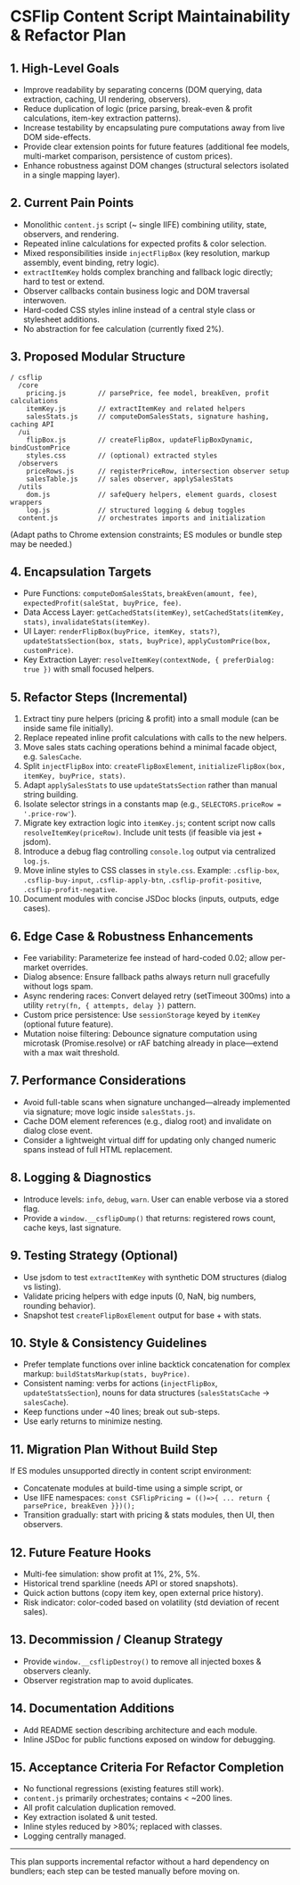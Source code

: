 # CSFlip Content Script Maintainability & Refactor Plan

## 1. High-Level Goals
- Improve readability by separating concerns (DOM querying, data extraction, caching, UI rendering, observers).
- Reduce duplication of logic (price parsing, break-even & profit calculations, item-key extraction patterns).
- Increase testability by encapsulating pure computations away from live DOM side-effects.
- Provide clear extension points for future features (additional fee models, multi-market comparison, persistence of custom prices).
- Enhance robustness against DOM changes (structural selectors isolated in a single mapping layer).

## 2. Current Pain Points
- Monolithic `content.js` script (~ single IIFE) combining utility, state, observers, and rendering.
- Repeated inline calculations for expected profits & color selection.
- Mixed responsibilities inside `injectFlipBox` (key resolution, markup assembly, event binding, retry logic).
- `extractItemKey` holds complex branching and fallback logic directly; hard to test or extend.
- Observer callbacks contain business logic and DOM traversal interwoven.
- Hard-coded CSS styles inline instead of a central style class or stylesheet additions.
- No abstraction for fee calculation (currently fixed 2%).

## 3. Proposed Modular Structure
```
/ csflip
  /core
    pricing.js        // parsePrice, fee model, breakEven, profit calculations
    itemKey.js        // extractItemKey and related helpers
    salesStats.js     // computeDomSalesStats, signature hashing, caching API
  /ui
    flipBox.js        // createFlipBox, updateFlipBoxDynamic, bindCustomPrice
    styles.css        // (optional) extracted styles
  /observers
    priceRows.js      // registerPriceRow, intersection observer setup
    salesTable.js     // sales observer, applySalesStats
  /utils
    dom.js            // safeQuery helpers, element guards, closest wrappers
    log.js            // structured logging & debug toggles
  content.js          // orchestrates imports and initialization
```
(Adapt paths to Chrome extension constraints; ES modules or bundle step may be needed.)

## 4. Encapsulation Targets
- Pure Functions: `computeDomSalesStats`, `breakEven(amount, fee)`, `expectedProfit(saleStat, buyPrice, fee)`.
- Data Access Layer: `getCachedStats(itemKey)`, `setCachedStats(itemKey, stats)`, `invalidateStats(itemKey)`.
- UI Layer: `renderFlipBox(buyPrice, itemKey, stats?)`, `updateStatsSection(box, stats, buyPrice)`, `applyCustomPrice(box, customPrice)`.
- Key Extraction Layer: `resolveItemKey(contextNode, { preferDialog: true })` with small focused helpers.

## 5. Refactor Steps (Incremental)
1. Extract tiny pure helpers (pricing & profit) into a small module (can be inside same file initially).
2. Replace repeated inline profit calculations with calls to the new helpers.
3. Move sales stats caching operations behind a minimal facade object, e.g. `SalesCache`.
4. Split `injectFlipBox` into: `createFlipBoxElement`, `initializeFlipBox(box, itemKey, buyPrice, stats)`.
5. Adapt `applySalesStats` to use `updateStatsSection` rather than manual string building.
6. Isolate selector strings in a constants map (e.g., `SELECTORS.priceRow = '.price-row'`).
7. Migrate key extraction logic into `itemKey.js`; content script now calls `resolveItemKey(priceRow)`. Include unit tests (if feasible via jest + jsdom).
8. Introduce a debug flag controlling `console.log` output via centralized `log.js`.
9. Move inline styles to CSS classes in `style.css`. Example: `.csflip-box`, `.csflip-buy-input`, `.csflip-apply-btn`, `.csflip-profit-positive`, `.csflip-profit-negative`.
10. Document modules with concise JSDoc blocks (inputs, outputs, edge cases).

## 6. Edge Case & Robustness Enhancements
- Fee variability: Parameterize fee instead of hard-coded 0.02; allow per-market overrides.
- Dialog absence: Ensure fallback paths always return null gracefully without logs spam.
- Async rendering races: Convert delayed retry (setTimeout 300ms) into a utility `retry(fn, { attempts, delay })` pattern.
- Custom price persistence: Use `sessionStorage` keyed by `itemKey` (optional future feature).
- Mutation noise filtering: Debounce signature computation using microtask (Promise.resolve) or rAF batching already in place—extend with a max wait threshold.

## 7. Performance Considerations
- Avoid full-table scans when signature unchanged—already implemented via signature; move logic inside `salesStats.js`.
- Cache DOM element references (e.g., dialog root) and invalidate on dialog close event.
- Consider a lightweight virtual diff for updating only changed numeric spans instead of full HTML replacement.

## 8. Logging & Diagnostics
- Introduce levels: `info`, `debug`, `warn`. User can enable verbose via a stored flag.
- Provide a `window.__csflipDump()` that returns: registered rows count, cache keys, last signature.

## 9. Testing Strategy (Optional)
- Use jsdom to test `extractItemKey` with synthetic DOM structures (dialog vs listing).
- Validate pricing helpers with edge inputs (0, NaN, big numbers, rounding behavior).
- Snapshot test `createFlipBoxElement` output for base + with stats.

## 10. Style & Consistency Guidelines
- Prefer template functions over inline backtick concatenation for complex markup: `buildStatsMarkup(stats, buyPrice)`.
- Consistent naming: verbs for actions (`injectFlipBox`, `updateStatsSection`), nouns for data structures (`salesStatsCache` -> `salesCache`).
- Keep functions under ~40 lines; break out sub-steps.
- Use early returns to minimize nesting.

## 11. Migration Plan Without Build Step
If ES modules unsupported directly in content script environment:
- Concatenate modules at build-time using a simple script, or
- Use IIFE namespaces: `const CSFlipPricing = (()=>{ ... return { parsePrice, breakEven }})();`
- Transition gradually: start with pricing & stats modules, then UI, then observers.

## 12. Future Feature Hooks
- Multi-fee simulation: show profit at 1%, 2%, 5%.
- Historical trend sparkline (needs API or stored snapshots).
- Quick action buttons (copy item key, open external price history).
- Risk indicator: color-coded based on volatility (std deviation of recent sales).

## 13. Decommission / Cleanup Strategy
- Provide `window.__csflipDestroy()` to remove all injected boxes & observers cleanly.
- Observer registration map to avoid duplicates.

## 14. Documentation Additions
- Add README section describing architecture and each module.
- Inline JSDoc for public functions exposed on window for debugging.

## 15. Acceptance Criteria For Refactor Completion
- No functional regressions (existing features still work).
- `content.js` primarily orchestrates; contains < ~200 lines.
- All profit calculation duplication removed.
- Key extraction isolated & unit tested.
- Inline styles reduced by >80%; replaced with classes.
- Logging centrally managed.

---
This plan supports incremental refactor without a hard dependency on bundlers; each step can be tested manually before moving on.
